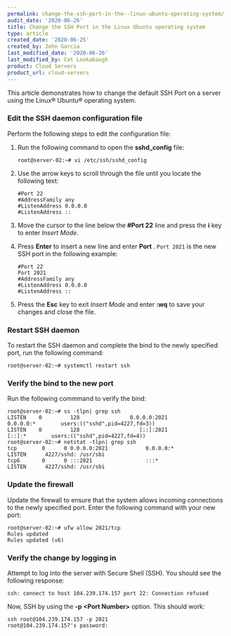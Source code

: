 ```yaml
---
permalink: change-the-ssh-port-in-the--linux-ubuntu-operating-system/
audit_date: '2020-06-26'
title: Change the SSH Port in the Linux Ubuntu operating system
type: article
created_date: '2020-06-25'
created_by: John Garcia
last_modified_date: '2020-06-26'
last_modified_by: Cat Lookabaugh
product: Cloud Servers
product_url: cloud-servers
---
```


This article demonstrates how to change the default SSH Port on a server using the Linux&reg; Ubuntu&reg; operating system.

### Edit the SSH daemon configuration file

Perform the following steps to edit the configuration file:

1. Run the following command to open the **sshd_config** file:

       root@server-02:~# vi /etc/ssh/sshd_config

2. Use the arrow keys to scroll through the file until you locate the following text:

       #Port 22
       #AddressFamily any
       #ListenAddress 0.0.0.0
       #ListenAddress ::

3. Move the cursor to the line below the **#Port 22** line and press the **i** key to enter *Insert Mode*.

4. Press **Enter** to insert a new line and enter **Port <Specified Port Number>**. `Port 2021` is the new SSH port in the following example:

       #Port 22
       Port 2021
       #AddressFamily any
       #ListenAddress 0.0.0.0
       #ListenAddress ::
       
5. Press the **Esc** key to exit *Insert Mode* and enter **:wq** to save your changes and close the file.

### Restart SSH daemon

To restart the SSH daemon and complete the bind to the newly specified port, run the following command:

    root@server-02:~# systemctl restart ssh

### Verify the bind to the new port

Run the following commmand to verify the bind:

    root@server-02:~# ss -tlpn| grep ssh
    LISTEN    0         128                0.0.0.0:2021             0.0.0.0:*        users:(("sshd",pid=4227,fd=3))
    LISTEN    0         128                   [::]:2021                [::]:*        users:(("sshd",pid=4227,fd=4))
    root@server-02:~# netstat -tlpn| grep ssh
    tcp        0      0 0.0.0.0:2021            0.0.0.0:*               LISTEN      4227/sshd: /usr/sbi
    tcp6       0      0 :::2021                 :::*                    LISTEN      4227/sshd: /usr/sbi

### Update the firewall

Update the firewall to ensure that the system allows incoming connections to the newly specified port. Enter
the following command with your new port:

    root@server-02:~# ufw allow 2021/tcp
    Rules updated
    Rules updated (v6)

### Verify the change by logging in

Attempt to log into the server with Secure Shell (SSH). You should see the following response:

    ssh: connect to host 104.239.174.157 port 22: Connection refused

Now, SSH by using the **-p \<Port Number\>** option. This should work:

    ssh root@104.239.174.157 -p 2021
    root@104.239.174.157's password:

